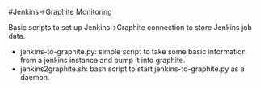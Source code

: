 #Jenkins->Graphite Monitoring

Basic scripts to set up Jenkins->Graphite connection to store Jenkins job data.

* jenkins-to-graphite.py: simple script to take some basic information from a jenkins instance
and pump it into graphite.
* jenkins2graphite.sh: bash script to start jenkins-to-graphite.py as a daemon.
